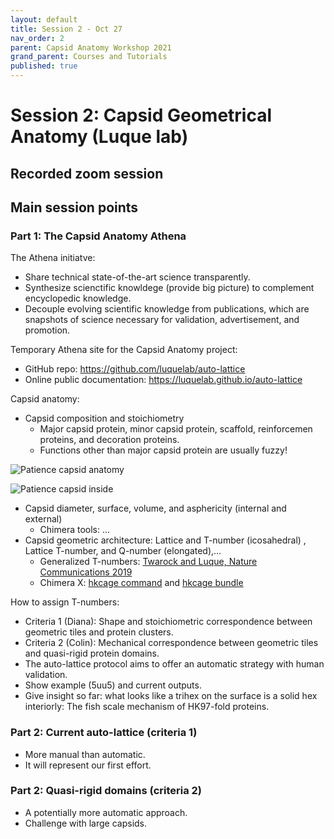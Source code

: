 ```yaml
---
layout: default
title: Session 2 - Oct 27
nav_order: 2
parent: Capsid Anatomy Workshop 2021
grand_parent: Courses and Tutorials
published: true
---
```


# Session 2: Capsid Geometrical Anatomy (Luque lab)

## Recorded zoom session

## Main session points

### Part 1: The Capsid Anatomy Athena

The Athena initiatve:
+ Share technical state-of-the-art science transparently.
+ Synthesize scienctific knowldege (provide big picture) to complement encyclopedic knowledge.
+ Decouple evolving scientific knowledge from publications, which are snapshots of science necessary for validation, advertisement, and promotion.

Temporary Athena site for the Capsid Anatomy project:
+ GitHub repo: <https://github.com/luquelab/auto-lattice>
+ Online public documentation: <https://luquelab.github.io/auto-lattice>

Capsid anatomy:
+ Capsid composition and stoichiometry
    + Major capsid protein, minor capsid protein, scaffold, reinforcemen proteins, and decoration proteins.
    + Functions other than major capsid protein are usually fuzzy!

![Patience capsid anatomy](/images/2021-10-27/patience.png)

![Patience capsid inside](/images/2021-10-27/patience_inside.png)


+ Capsid diameter, surface, volume, and asphericity (internal and external)
    + Chimera tools: ...
+ Capsid geometric architecture: Lattice and T-number (icosahedral) , Lattice T-number, and Q-number (elongated),...
    + Generalized T-numbers: [Twarock and Luque, Nature Communications 2019](https://doi.org/10.1038/s41467-019-12367-3)
    + Chimera X: [hkcage command](https://www.cgl.ucsf.edu/chimerax/docs/user/commands/hkcage.html) and [hkcage bundle](https://cxtoolshed.rbvi.ucsf.edu/apps/chimeraxhkcage) 

How to assign T-numbers:
+ Criteria 1 (Diana): Shape and stoichiometric correspondence between geometric tiles and protein clusters.
+ Criteria 2 (Colin): Mechanical correspondence between geometric tiles and quasi-rigid protein domains.
+ The auto-lattice protocol aims to offer an automatic strategy with human validation.
+ Show example (5uu5) and current outputs.
+ Give insight so far: what looks like a trihex on the surface is a solid hex interiorly: The fish scale mechanism of HK97-fold proteins.


### Part 2: Current auto-lattice (criteria 1)
+ More manual than automatic.
+ It will represent our first effort.

### Part 2: Quasi-rigid domains (criteria 2)
+ A potentially more automatic approach.
+ Challenge with large capsids.


